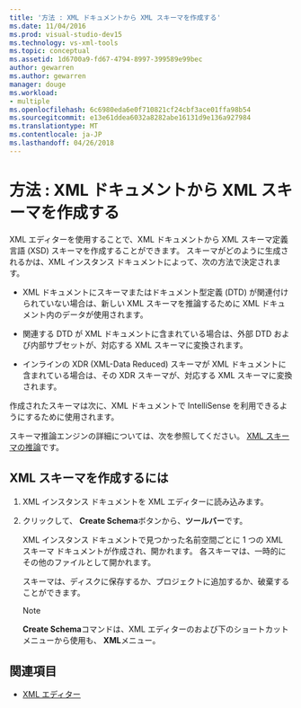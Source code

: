 ```yaml
---
title: '方法 : XML ドキュメントから XML スキーマを作成する'
ms.date: 11/04/2016
ms.prod: visual-studio-dev15
ms.technology: vs-xml-tools
ms.topic: conceptual
ms.assetid: 1d6700a9-fd67-4794-8997-399589e99bec
author: gewarren
ms.author: gewarren
manager: douge
ms.workload:
- multiple
ms.openlocfilehash: 6c6980eda6e0f710821cf24cbf3ace01ffa98b54
ms.sourcegitcommit: e13e61ddea6032a8282abe16131d9e136a927984
ms.translationtype: MT
ms.contentlocale: ja-JP
ms.lasthandoff: 04/26/2018
---
```

# <a name="how-to-create-an-xml-schema-from-an-xml-document"></a>方法 : XML ドキュメントから XML スキーマを作成する

XML エディターを使用することで、XML ドキュメントから XML スキーマ定義言語 (XSD) スキーマを作成することができます。 スキーマがどのように生成されるかは、XML インスタンス ドキュメントによって、次の方法で決定されます。

-   XML ドキュメントにスキーマまたはドキュメント型定義 (DTD) が関連付けられていない場合は、新しい XML スキーマを推論するために XML ドキュメント内のデータが使用されます。

-   関連する DTD が XML ドキュメントに含まれている場合は、外部 DTD および内部サブセットが、対応する XML スキーマに変換されます。

-   インラインの XDR (XML-Data Reduced) スキーマが XML ドキュメントに含まれている場合は、その XDR スキーマが、対応する XML スキーマに変換されます。

作成されたスキーマは次に、XML ドキュメントで IntelliSense を利用できるようにするために使用されます。

スキーマ推論エンジンの詳細については、次を参照してください。 [XML スキーマの推論](/dotnet/standard/data/xml/inferring-an-xml-schema)です。

## <a name="to-create-an-xml-schema"></a>XML スキーマを作成するには

1.  XML インスタンス ドキュメントを XML エディターに読み込みます。

2.  クリックして、 **Create Schema**ボタンから、**ツールバー**です。

     XML インスタンス ドキュメントで見つかった名前空間ごとに 1 つの XML スキーマ ドキュメントが作成され、開かれます。 各スキーマは、一時的にその他のファイルとして開かれます。

     スキーマは、ディスクに保存するか、プロジェクトに追加するか、破棄することができます。

    > [!NOTE]
    >  **Create Schema**コマンドは、XML エディターのおよび下のショートカット メニューから使用も、 **XML**メニュー。

## <a name="see-also"></a>関連項目

- [XML エディター](../xml-tools/xml-editor.md)